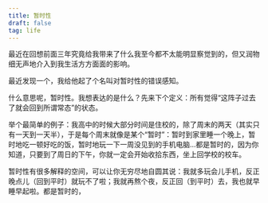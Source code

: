 ```yaml
---
title: 暂时性
draft: false
tag: life
---
```

最近在回想前面三年究竟给我带来了什么我至今都不太能明显察觉到的，但又润物细无声地介入到我生活方方面面的影响。

最近发现一个，我给他起了个名叫对暂时性的错误感知。

什么意思呢，暂时性。我想表达的是什么？先来下个定义：所有觉得“这阵子过去了就会回到所谓常态”的状态。

举个最简单的例子：我高中的时候大部分时间是住校的，除了周末的两天（其实只有一天到一天半），于是每个周末就像是某个“暂时”：暂时到家里睡一个晚上，暂时地吃一顿好吃的饭，暂时地玩一下一周没见到的手机电脑…都是暂时的，因为你知道，只要到了周日的下午，你就一定会开始收拾东西，坐上回学校的校车。

暂时性有很多解释的空间，可以让你无穷尽地自圆其说：我就多玩会儿手机，反正晚点儿（回到平时）就玩不了啦；我就再熬个夜，反正回（到平时）去，我也就早睡早起啦。都是暂时的，